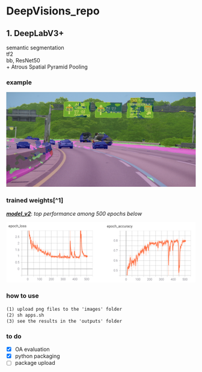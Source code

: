 # DeepVisions_repo

## 1. DeepLabV3+
semantic segmentation \
tf2 \
bb, ResNet50 \
\+ Atrous Spatial Pyramid Pooling

### example
<p align="left">
    <img src="output.png" width=600></br>
</p>

### trained weights[^1]
[***model_v2***](https://drive.google.com/file/d/10EBMPQvXulhmMphpqLgsyVX_5YrDVRYs/view?usp=sharing): *top performance among 500 epochs below*
<p align="left">
    <img src="la.png" width=600></br>
</p>

### how to use
```
(1) upload png files to the 'images' folder
(2) sh apps.sh
(3) see the results in the 'outputs' folder
```

### to do
- [x] OA evaluation
- [x] python packaging
- [ ] package upload
